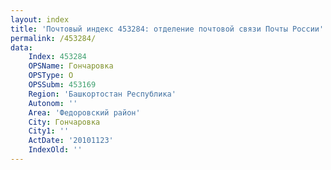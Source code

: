 ```yaml
---
layout: index
title: 'Почтовый индекс 453284: отделение почтовой связи Почты России'
permalink: /453284/
data:
    Index: 453284
    OPSName: Гончаровка
    OPSType: О
    OPSSubm: 453169
    Region: 'Башкортостан Республика'
    Autonom: ''
    Area: 'Федоровский район'
    City: Гончаровка
    City1: ''
    ActDate: '20101123'
    IndexOld: ''
---
```

